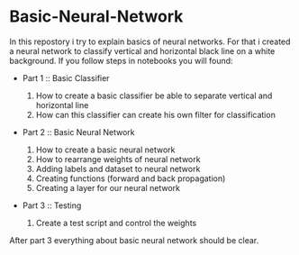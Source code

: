# Basic-Neural-Network
In this repostory i try to explain basics of neural networks. For that i created a neural network to classify vertical and horizontal black line on a white background.
If you follow steps in notebooks you will found:

- Part 1 :: Basic Classifier
  1. How to create a basic classifier be able to separate vertical and horizontal line
  2. How can this classifier can create his own filter for classification
  
- Part 2 :: Basic Neural Network
  1. How to create a basic neural network
  2. How to rearrange weights of neural network
  3. Adding labels and dataset to neural network
  4. Creating functions (forward and back propagation)
  5. Creating a layer for our neural network
 
- Part 3 :: Testing
  1. Create a test script and control the weights

After part 3 everything about basic neural network should be clear. 
